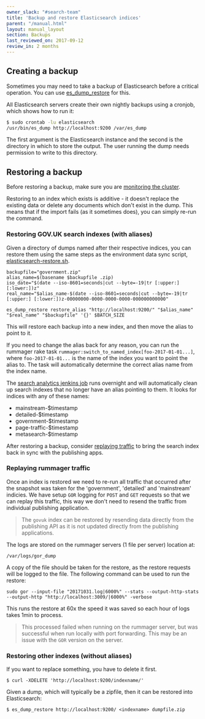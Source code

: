 ```yaml
---
owner_slack: "#search-team"
title: 'Backup and restore Elasticsearch indices'
parent: "/manual.html"
layout: manual_layout
section: Backups
last_reviewed_on: 2017-09-12
review_in: 2 months
---
```


## Creating a backup

Sometimes you may need to take a backup of Elasticsearch before a
critical operation. You can use [es_dump_restore](https://github.com/patientslikeme/es_dump_restore) for this.

All Elasticsearch servers create their own
nightly backups using a cronjob, which shows how to run it:

```bash
$ sudo crontab -lu elasticsearch
/usr/bin/es_dump http://localhost:9200 /var/es_dump
```

The first argument is the Elasticsearch instance and the second is the
directory in which to store the output. The user running the dump needs permission to write to this directory.

## Restoring a backup

Before restoring a backup, make sure you are [monitoring the cluster](/manual/alerts/elasticsearch-cluster-health.html).

Restoring to an index which exists is additive - it doesn't replace the
existing data or delete any documents which don't exist in the dump.
This means that if the import fails (as it sometimes does), you can simply re-run the command.

### Restoring GOV.UK search indexes (with aliases)

Given a directory of dumps named after their respective indices, you can restore them using the same steps as the environment data sync script, [elasticsearch-restore.sh](https://github.com/alphagov/env-sync-and-backup/blob/master/scripts/elasticsearch-restore.sh).

```
backupfile="government.zip"
alias_name=$(basename $backupfile .zip)
iso_date="$(date --iso-8601=seconds|cut --byte=-19|tr [:upper:] [:lower:])z"
real_name="$alias_name-$(date --iso-8601=seconds|cut --byte=-19|tr [:upper:] [:lower:])z-00000000-0000-0000-0000-000000000000"

es_dump_restore restore_alias "http://localhost:9200/" "$alias_name" "$real_name" "$backupfile" '{}' $BATCH_SIZE
```

This will restore each backup into a new index, and then move the alias to point to it.

If you need to change the alias back for any reason, you can run the rummager rake task `rummager:switch_to_named_index[foo-2017-01-01...]`, where `foo-2017-01-01...` is the name of the index you want to point the alias to. The task will automatically determine the correct alias name from the index name.

The [search analytics jenkins job](https://deploy.publishing.service.gov.uk/job/search-fetch-analytics-data/) runs overnight and will automatically clean up search indexes that no longer have an alias pointing to them. It looks for indices with any of these names:

- mainstream-$timestamp
- detailed-$timestamp
- government-$timestamp
- page-traffic-$timestamp
- metasearch-$timestamp

After restoring a backup, consider [replaying traffic](/manual/rummager-traffic-replay.html)
to bring the search index back in sync with the publishing apps.

### Replaying rummager traffic

Once an index is restored we need to re-run all traffic that occurred after the snapshot was taken for the 'government', 'detailed' and
'mainstream' indicies. We have setup `GOR` logging for `POST` and `GET` requests so that we can replay this traffic, this way we don't need
to resend the traffic from individual publishing application.

> The `govuk` index can be restored by resending data directly from the publishing API as it is not updated directly from the publishing applications.

The logs are stored on the rummager servers (1 file per server) location at:

```
/var/logs/gor_dump
```

A copy of the file should be taken for the restore, as the restore requests will be logged to the file. The following command can be used to run the restore:

```
sudo gor --input-file "20171031.log|6000%" --stats --output-http-stats --output-http "http://localhost:3009/|6000%" -verbose
```

This runs the restore at 60x the speed it was saved so each hour of logs takes 1min to process.

> This processed failed when running on the rummager server, but was successful when run locally with port forwarding.
> This may be an issue with the `GOR` version on the server.

### Restoring other indexes (without aliases)

If you want to replace something, you have to delete it first.

```
$ curl -XDELETE 'http://localhost:9200/indexname/'
```

Given a dump, which will typically be a zipfile, then it can be restored
into Elasticsearch:

```
$ es_dump_restore http://localhost:9200/ <indexname> dumpfile.zip
```

